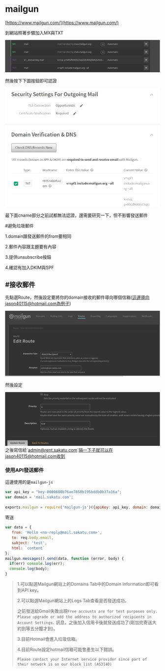# mailgun

[https://www.mailgun.com/](https://www.mailgun.com/)

到網站照著步驟加入MX與TXT

![](../../.gitbook/assets/螢幕快照%202018-01-21%20下午6.56.11.png)

然後按下下圖按鈕即可認證

![](../../.gitbook/assets/52.png)

最下面cname部分之前試都無法認證，還需要研究一下，但不影響發送郵件

\#避免垃圾郵件

1.domain跟發送郵件的from要相同

2.郵件內容跟主題要有內容

3.提供unsubscribe按鈕

4.確認有加入DKIM與SPF

## \#接收郵件

先點選Route，然後設定要將你的domain接收的郵件導向哪個信箱\(這邊導向jason40115@hotmail.com為例子\)

![](../../.gitbook/assets/2.png)

然後設定

![](../../.gitbook/assets/3.png)之後寫信給\`admin@rent.sakatu.com\`隔一下子就可以在jason40115@hotmail.com收到

### 使用API發送郵件

這邊使用的是`mailgun-js`

```javascript
var api_key = "key-0000680b76ae7850b195bddb0b37a16a";
var domain = 'mail.sakatu.com';

exports.mailgun = require('mailgun-js')({apiKey: api_key, domain: domain});
```

寄送

```javascript
var data = {
   from: 'Hello <no-reply@mail.sakatu.com>',
   to: req.body.email,
   subject: 'test',
   html: `content`
};
mailgun.messages().send(data, function (error, body) {
  if(err) console.log(err);
  console.log(body);
}
```

> 1.可以點選Mailgun網站上的Domains Tab中的Domain Information即可看到API key。
>
> 2.可以點選Mailgun網站上的Logs Tab查看是否發送成功。
>
> 之前發送給Gmail失敗出現`Free accounts are for test purposes only. Please upgrade or add the address to authorized recipients in Account Settings.` 訊息，之後加入信用卡後就發送成功了\(剛加完寄送大約到等五分鐘才到\)。
>
> 3.目前Hotmail會進入垃圾信箱。
>
> 4.目前Route設定hotmail信箱可能會產生以下錯誤。
>
> ```text
> Please contact your Internet service provider since part of their network is on our block list (AS3140)
> ```

